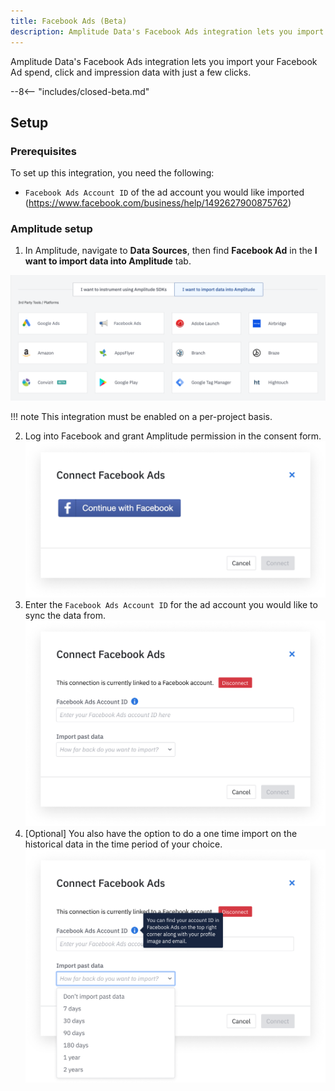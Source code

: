 ```yaml
---
title: Facebook Ads (Beta)
description: Amplitude Data's Facebook Ads integration lets you import your Facebook Ad spend, click and impression data with just a few clicks.
---
```


Amplitude Data's Facebook Ads integration lets you import your Facebook Ad spend, click and impression data with just a few clicks.

--8<-- "includes/closed-beta.md"

## Setup

### Prerequisites

To set up this integration, you need the following: 

- `Facebook Ads Account ID` of the ad account you would like imported (https://www.facebook.com/business/help/1492627900875762)

### Amplitude setup 

1. In Amplitude, navigate to **Data Sources**, then find **Facebook Ad** in the **I want to import data into Amplitude** tab.

![Facebook Add Source](../../assets/images/marketing-analytics/add-sources.png)

!!! note 
    This integration must be enabled on a per-project basis.

2. Log into Facebook and grant Amplitude permission in the consent form.
![Facebook Login Image](../../assets/images/marketing-analytics/facebook-login.png)
3. Enter the `Facebook Ads Account ID` for the ad account you would like to sync the data from.
![Facebook Enter Account ID](../../assets/images/marketing-analytics/facebook-enter-info.png)
4. [Optional] You also have the option to do a one time import on the historical data in the time period of your choice.
![Facebook Historical Backfill](../../assets/images/marketing-analytics/facebook-past-data.png)
